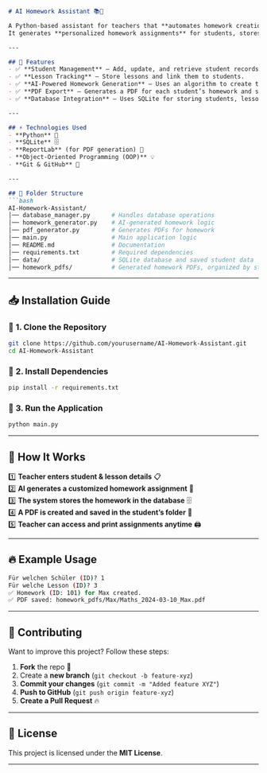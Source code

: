 
```md
# AI Homework Assistant 📚🤖  

A Python-based assistant for teachers that **automates homework creation** using AI.  
It generates **personalized homework assignments** for students, stores them in a database, and exports them as PDFs.

---

## 🚀 Features  
- ✅ **Student Management** – Add, update, and retrieve student records.  
- ✅ **Lesson Tracking** – Store lessons and link them to students.  
- ✅ **AI-Powered Homework Generation** – Uses an algorithm to create tailored assignments.  
- ✅ **PDF Export** – Generates a PDF for each student’s homework and saves it in a structured directory.  
- ✅ **Database Integration** – Uses SQLite for storing students, lessons, and homework.

---

## ⚡ Technologies Used  
- **Python** 🐍  
- **SQLite** 🗄️  
- **ReportLab** (for PDF generation) 📄  
- **Object-Oriented Programming (OOP)** 💡  
- **Git & GitHub** 🔗  

---

## 📂 Folder Structure  
```bash
AI-Homework-Assistant/
│── database_manager.py      # Handles database operations  
│── homework_generator.py    # AI-generated homework logic  
│── pdf_generator.py         # Generates PDFs for homework  
│── main.py                  # Main application logic  
│── README.md                # Documentation  
│── requirements.txt         # Required dependencies  
│── data/                    # SQLite database and saved student data  
│── homework_pdfs/           # Generated homework PDFs, organized by student  
```

---

## 📥 Installation Guide  

### 🔹 **1. Clone the Repository**  
```bash
git clone https://github.com/yourusername/AI-Homework-Assistant.git
cd AI-Homework-Assistant
```

### 🔹 **2. Install Dependencies**  
```bash
pip install -r requirements.txt
```

### 🔹 **3. Run the Application**  
```bash
python main.py
```

---

## 📖 How It Works  

1️⃣ **Teacher enters student & lesson details** 📋  
2️⃣ **AI generates a customized homework assignment** 🧠  
3️⃣ **The system stores the homework in the database** 🗄️  
4️⃣ **A PDF is created and saved in the student’s folder** 📄  
5️⃣ **Teacher can access and print assignments anytime** 🖨️  

---

## 🔥 Example Usage  
```bash
Für welchen Schüler (ID)? 1
Für welche Lesson (ID)? 3
✅ Homework (ID: 101) for Max created.
✅ PDF saved: homework_pdfs/Max/Maths_2024-03-10_Max.pdf
```

---

## 🤝 Contributing  
Want to improve this project? Follow these steps:  
1. **Fork** the repo 🍴  
2. Create a **new branch** (`git checkout -b feature-xyz`)  
3. **Commit your changes** (`git commit -m "Added feature XYZ"`)  
4. **Push to GitHub** (`git push origin feature-xyz`)  
5. **Create a Pull Request** 🔥  

---

## 📄 License  
This project is licensed under the **MIT License**.

---
```
